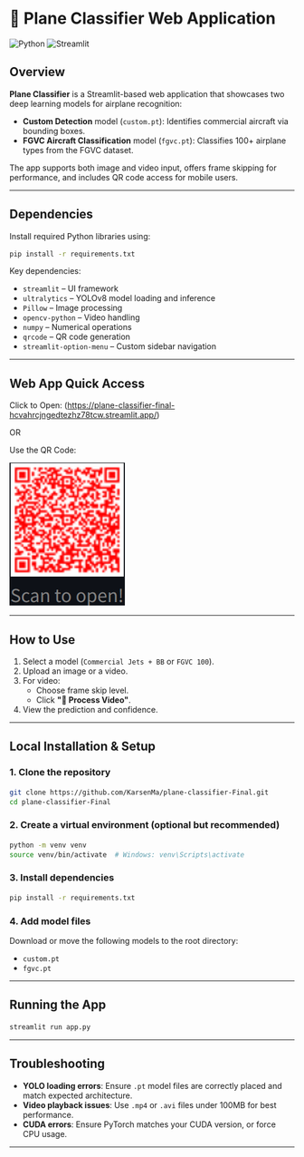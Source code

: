 
# 🛫 Plane Classifier Web Application

![Python](https://img.shields.io/badge/python-3.1+-blue)
![Streamlit](https://img.shields.io/badge/streamlit-live-brightgreen)


## Overview

**Plane Classifier** is a Streamlit-based web application that showcases two deep learning models for airplane recognition:

- **Custom Detection** model (`custom.pt`): Identifies commercial aircraft via bounding boxes.
- **FGVC Aircraft Classification** model (`fgvc.pt`): Classifies 100+ airplane types from the FGVC dataset.

The app supports both image and video input, offers frame skipping for performance, and includes QR code access for mobile users.

---

## Dependencies

Install required Python libraries using:

```bash
pip install -r requirements.txt
```

Key dependencies:

- `streamlit` – UI framework
- `ultralytics` – YOLOv8 model loading and inference
- `Pillow` – Image processing
- `opencv-python` – Video handling
- `numpy` – Numerical operations
- `qrcode` – QR code generation
- `streamlit-option-menu` – Custom sidebar navigation

---
## Web App Quick Access

Click to Open: (https://plane-classifier-final-hcvahrcjngedtezhz78tcw.streamlit.app/)

OR

Use the QR Code:

![QR Code](./Plane_Classifier_QR.png)

---

## How to Use

1. Select a model (`Commercial Jets + BB` or `FGVC 100`).
2. Upload an image or a video.
3. For video:
   - Choose frame skip level.
   - Click **"🚀 Process Video"**.
4. View the prediction and confidence.

---

## Local Installation & Setup

### 1. Clone the repository

```bash
git clone https://github.com/KarsenMa/plane-classifier-Final.git
cd plane-classifier-Final
```

### 2. Create a virtual environment (optional but recommended)

```bash
python -m venv venv
source venv/bin/activate  # Windows: venv\Scripts\activate
```

### 3. Install dependencies

```bash
pip install -r requirements.txt
```

### 4. Add model files

Download or move the following models to the root directory:
- `custom.pt`
- `fgvc.pt`

---

## Running the App

```bash
streamlit run app.py
```

---

## Troubleshooting

- **YOLO loading errors**: Ensure `.pt` model files are correctly placed and match expected architecture.
- **Video playback issues**: Use `.mp4` or `.avi` files under 100MB for best performance.
- **CUDA errors**: Ensure PyTorch matches your CUDA version, or force CPU usage.

---


